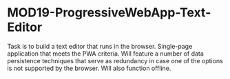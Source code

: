 # MOD19-ProgressiveWebApp-Text-Editor
Task is to build a text editor that runs in the browser. Single-page application that meets the PWA criteria. Will feature a number of data persistence techniques that serve as redundancy in case one of the options is not supported by the browser. Will also function offline.
